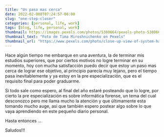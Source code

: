 ```yaml
---
title: "Un paso mas cerca"
date: 2022-02-008T07:24:57-06:00
slug: "one-step-closer"
categories: [personal, life, work]
tags: [blog, life, personal, work]
thumbnail: https://images.pexels.com/photos/5380664/pexels-photo-5380664.jpeg?auto=compress&cs=tinysrgb&dpr=1&h=650&w=340
thumbnail_text: "Foto de Tima Miroshnichenko en Pexels"
thumbnail_url: "https://www.pexels.com/photo/close-up-view-of-system-hacking-in-a-monitor-5380664/"
---
```


Hace algún tiempo me embarque en una aventura, la de terminar mis estudios superiores, que por ciertos motivos no logre terminar en su momento, hoy con mucha satisfacción puedo decir que estoy un paso mas cerca de lograr ese objetivo, al principio parecía muy lejano, pero el tiempo pasa inevitablemente y ya estoy en la pre especialización, que es el requisito final para poder graduarme.

Si todo sale como espero, al final del año estaré posteando que lo logre, por cierto la pre especialización es sobre informática forense, un tema del cual desconozco pero me llama mucho la atención y que últimamente esta tomando mucho auge, asi que también espero postear algo sobre lo que vaya aprendiendo en este pequeño diario personal.

Hasta entonces ...

Saludos!!!
